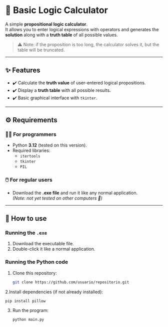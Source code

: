 # 🧮 Basic Logic Calculator

A simple **propositional logic calculator**.  
It allows you to enter logical expressions with operators and generates the **solution** along with a **truth table** of all possible values.  

> ⚠️ Note: if the proposition is too long, the calculator solves it, but the table will be truncated.

---

## ✨ Features
- ✔️ Calculate the **truth value** of user-entered logical propositions.  
- ✔️ Display a **truth table** with all possible results.  
- ✔️ Basic graphical interface with `tkinter`.  

---

## ⚙️ Requirements

### 👩‍💻 For programmers
- Python **3.12** (tested on this version).  
- Required libraries:
  - `itertools`
  - `tkinter`
  - `PIL`  

### 🖱️ For regular users
- Download the **.exe file** and run it like any normal application.  
  *(Note: not yet tested on other computers 👀)*  

---

## 🚀 How to use

### Running the `.exe`
1. Download the executable file.  
2. Double-click it like a normal application.  

### Running the Python code
1. Clone this repository:  
   ```bash
   git clone https://github.com/usuario/repositorio.git
2.Install dependencies (if not already installed):
  ```bash
  pip install pillow
```
3. Run the program:
   ```bash
   python main.py

